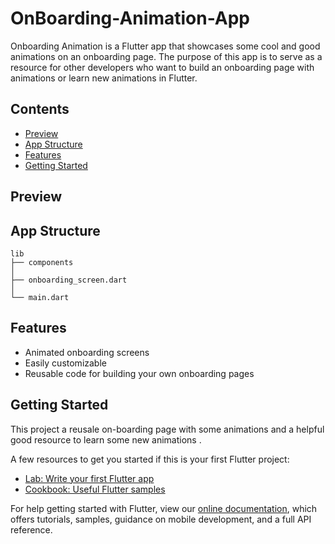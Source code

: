 # OnBoarding-Animation-App

Onboarding Animation is a Flutter app that showcases some cool and good animations on an onboarding page. The purpose of this app is to serve as a resource for other developers who want to build an onboarding page with animations or learn new animations in Flutter.

## Contents

- [Preview](#preview)
- [App Structure](#app-structure)
- [Features](#features)
- [Getting Started](#getting-started)

## Preview

## App Structure

```
lib
├── components
│
├── onboarding_screen.dart
│
└── main.dart

```

## Features

- Animated onboarding screens
- Easily customizable
- Reusable code for building your own onboarding pages

## Getting Started

This project a reusale on-boarding page with some animations and a helpful good resource to learn some new animations .

A few resources to get you started if this is your first Flutter project:

- [Lab: Write your first Flutter app](https://flutter.dev/docs/get-started/codelab)
- [Cookbook: Useful Flutter samples](https://flutter.dev/docs/cookbook)

For help getting started with Flutter, view our
[online documentation](https://flutter.dev/docs), which offers tutorials,
samples, guidance on mobile development, and a full API reference.
